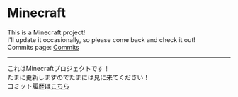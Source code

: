 # Minecraft
This is a Minecraft project!
<br>
I'll update it occasionally, so please come back and check it out!
<br>
Commits page: [Commits](https://github.com/haruto-ooki/Minecraft/commits/main)
***
これはMinecraftプロジェクトです！
<br>
たまに更新しますのでたまには見に来てください！
<br>
コミット履歴は[こちら](https://github.com/haruto-ooki/Minecraft/commits/main)